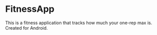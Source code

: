 # FitnessApp

This is a fitness application that tracks how much your one-rep max is. Created for Android.
